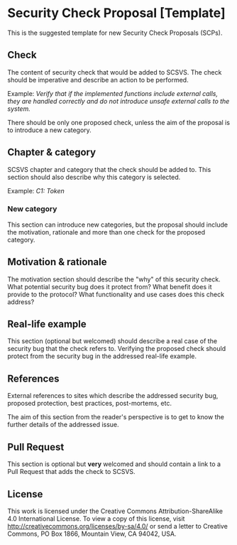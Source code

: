 # Security Check Proposal [Template]

This is the suggested template for new Security Check Proposals (SCPs).

## Check

The content of security check that would be added to SCSVS. The check should be imperative and describe an action to be performed.

Example: _Verify that if the implemented functions include external calls, they are handled correctly and do not introduce unsafe external calls to the system._

There should be only one proposed check, unless the aim of the proposal is to introduce a new category.

## Chapter & category

SCSVS chapter and category that the check should be added to. This section should also describe why this category is selected. 

Example: _C1: Token_

### New category

This section can introduce new categories, but the proposal should include the motivation, rationale and more than one check for the proposed category.

## Motivation & rationale

The motivation section should describe the "why" of this security check. What potential security bug does it protect from? What benefit does it provide to the protocol? What functionality and use cases does this check address?

## Real-life example

This section (optional but welcomed) should describe a real case of the security bug that the check refers to. Verifying the proposed check should protect from the security bug in the addressed real-life example.

## References

External references to sites which describe the addressed security bug, proposed protection, best practices, post-mortems, etc.

The aim of this section from the reader's perspective is to get to know the further details of the addressed issue.

## Pull Request

This section is optional but **very** welcomed and should contain a link to a Pull Request that adds the check to SCSVS.

## License

This work is licensed under the Creative Commons Attribution-ShareAlike 4.0 International License. To view a copy of this license, visit http://creativecommons.org/licenses/by-sa/4.0/ or send a letter to Creative Commons, PO Box 1866, Mountain View, CA 94042, USA.